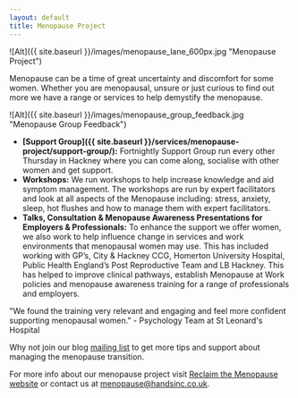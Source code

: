 ```yaml
---
layout: default
title: Menopause Project
---
```

![Alt]({{ site.baseurl }}/images/menopause_lane_600px.jpg "Menopause Project")

Menopause can be a time of great uncertainty and discomfort for some women. Whether you are menopausal, unsure or just curious to find out more we have a range or services to help demystify the menopause. 

![Alt]({{ site.baseurl }}/images/menopause_group_feedback.jpg "Menopause Group Feedback")

* **[Support Group]({{ site.baseurl }}/services/menopause-project/support-group/):** Fortnightly Support Group run every other Thursday in Hackney where you can come along, socialise with other women and get support.
* **Workshops:** We run workshops to help increase knowledge and aid symptom management. The workshops are run by expert facilitators and look at all aspects of the Menopause including: stress, anxiety, sleep, hot flushes and how to manage them with expert facilitators. 
* **Talks, Consultation & Menopause Awareness Presentations for Employers & Professionals:**
To enhance the support we offer women, we also work to help influence change in services and work environments that menopausal women may use. This has included working with GP’s, City & Hackney CCG, Homerton University Hospital, Public Health England’s Post Reproductive Team and LB Hackney. This has helped to improve clinical pathways, establish Menopause at Work policies and menopause awareness training for a range of professionals and employers. 

"We found the training very relevant and engaging and feel more confident supporting menopausal women." -
Psychology Team at St Leonard's Hospital

Why not join our blog [mailing list](http://eepurl.com/cZbVmf) to get more tips and support about managing the menopause transition.

For more info about our menopause project visit [Reclaim the Menopause website](http://www.reclaimthemenopause.com/)
or contact us at [menopause@handsinc.co.uk](mailto:menopause@handsinc.co.uk).
